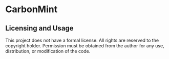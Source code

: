 # CarbonMint

## Licensing and Usage

This project does not have a formal license. All rights are reserved to the copyright holder. Permission must be obtained from the author for any use, distribution, or modification of the code.
